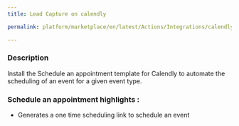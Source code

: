 ```yaml
---
title: Lead Capture on calendly

permalink: platform/marketplace/en/latest/Actions/Integrations/calendly_scheduleAnAppointment

---
```


### Description

Install the Schedule an appointment template for Calendly to automate the scheduling of an event for a given event type. 

### Schedule an appointment highlights :
- Generates a one time scheduling link to schedule an event

